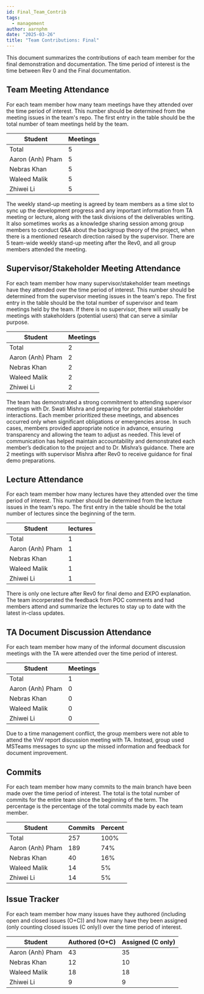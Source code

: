 ```yaml
---
id: Final_Team_Contrib
tags:
  - management
author: aarnphm
date: "2025-03-26"
title: "Team Contributions: Final"
---
```


This document summarizes the contributions of each team member for the final demonstration and documentation. The time period of interest is the time between Rev 0 and the Final documentation.

## Team Meeting Attendance

For each team member how many team meetings have they attended over the time period of interest. This number should be determined from the meeting issues in the team's repo. The first entry in the table should be the total number of team meetings held by the team.

| Student            | Meetings |
| ------------------ | -------- |
| Total              | 5        |
| Aaron (Anh) Pham   | 5        |
| Nebras Khan        | 5        |
| Waleed Malik       | 5        |
| Zhiwei Li          | 5        |

The weekly stand-up meeting is agreed by team members as a time slot to sync up the development progress and any important information from TA meeting or lecture, along with the task divisions of the deliverables writing. It also sometimes works as a knowledge sharing session among group members to conduct Q&A about the backgroup theory of the project, when there is a mentioned research direction raised by the supervisor. There are 5 team-wide weekly stand-up meeting after the Rev0, and all group members attended the meeting. 

## Supervisor/Stakeholder Meeting Attendance

For each team member how many supervisor/stakeholder team meetings have they attended over the time period of interest. This number should be determined from the supervisor meeting issues in the team's repo. The first entry in the table should be the total number of supervisor and team meetings held by the team. If there is no supervisor, there will usually be meetings with stakeholders (potential users) that can serve a similar purpose.

| Student            | Meetings |
| ------------------ | -------- |
| Total              | 2        |
| Aaron (Anh) Pham   | 2        |
| Nebras Khan        | 2        |
| Waleed Malik       | 2        |
| Zhiwei Li          | 2        |

The team has demonstrated a strong commitment to attending supervisor meetings with Dr. Swati Mishra and preparing for potential stakeholder interactions. Each member prioritized these meetings, and absences occurred only when significant obligations or emergencies arose. In such cases, members provided appropriate notice in advance, ensuring transparency and allowing the team to adjust as needed. This level of communication has helped maintain accountability and demonstrated each member’s dedication to the project and to Dr. Mishra’s guidance. There are 2 meetings with supervisor Mishra after Rev0 to receive guidance for final demo preparations.

## Lecture Attendance

For each team member how many lectures have they attended over the time period of interest. This number should be determined from the lecture issues in the team's repo. The first entry in the table should be the total number of lectures since the beginning of the term.

| Student            | lectures |
| ------------------ | -------- |
| Total              | 1        |
| Aaron (Anh) Pham   | 1        |
| Nebras Khan        | 1        |
| Waleed Malik       | 1        |
| Zhiwei Li          | 1        |

There is only one lecture after Rev0 for final demo and EXPO explanation. The team incorperated the feedback from POC comments and had members attend and summarize the lectures to stay up to date with the latest in-class updates.

## TA Document Discussion Attendance

For each team member how many of the informal document discussion meetings with the TA were attended over the time period of interest.

| Student            | Meetings |
| ------------------ | -------- |
| Total              | 1        |
| Aaron (Anh) Pham   | 0        |
| Nebras Khan        | 0        |
| Waleed Malik       | 0        |
| Zhiwei Li          | 0        |

Due to a time management conflict, the group members were not able to attend the VnV report discussion meeting with TA. Instead, group used MSTeams messages to sync up the missed information and feedback for document improvement.

## Commits

For each team member how many commits to the main branch have been made over the time period of interest. The total is the total number of commits for the entire team since the beginning of the term. The percentage is the percentage of the total commits made by each team member.

| Student            | Commits  | Percent |
| ------------------ | -------- | ------- |
| Total              | 257      | 100%    |
| Aaron (Anh) Pham   | 189      | 74%     |
| Nebras Khan        | 40       | 16%     |
| Waleed Malik       | 14       | 5%      |
| Zhiwei Li          | 14       | 5%      |


## Issue Tracker

For each team member how many issues have they authored (including open and closed issues (O+C)) and how many have they been assigned (only counting closed issues (C only)) over the time period of interest.

| Student             | Authored (O+C) | Assigned (C only) |
| ------------------- | -------------- | ----------------- |
| Aaron (Anh) Pham    | 43             | 35                |
| Nebras Khan         | 12             | 10                |
| Waleed Malik        | 18             | 18                |
| Zhiwei Li           | 9              | 9                 |

